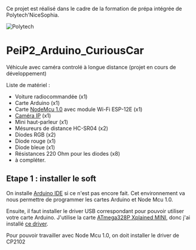 Ce projet est réalisé dans le cadre de la formation de prépa intégrée de Polytech'NiceSophia.

![Polytech](http://www.polytechnice.fr/jahia/jsp/jahia/templates/inc/img/polytech_nice-sophia.png)

# PeiP2_Arduino_CuriousCar
Véhicule avec caméra controlé à longue distance (projet en cours de développement)

Liste de matériel :

- Voiture radiocommandée (x1)
- Carte Arduino (x1)
- Carte [NodeMcu 1.0](http://www.hotmcu.com/nodemcu-lua-wifi-board-based-on-esp8266-cp2102-module-p-265.html) avec module Wi-Fi ESP-12E (x1)
- [Caméra IP](https://fr.aliexpress.com/item/Mini-Camera-480P-Wifi-DV-DVR-Wireless-IP-Cam-Brand-New-Mini-Video-Camcorder-Recorder-Infrared/32824095038.html?src=google&albslr=229618241&isdl=y&aff_short_key=UneMJZVf&source=%7Bifdyn:dyn%7D%7Bifpla:pla%7D%7Bifdbm:DBM&albch=DID%7D&src=google&albch=shopping&acnt=494-037-6276&isdl=y&albcp=653151748&albag=36672819047&slnk=&trgt=68416666751&plac=&crea=fr32824095038&netw=g&device=c&mtctp=&gclid=EAIaIQobChMI2YLS2vPR2AIVjJEbCh2CAwuiEAkYFCABEgKM1_D_BwE) (x1)
- Mini haut-parleur (x1)
- Mésureurs de distance HC-SR04 (x2)
- Diodes RGB (x2)
- Diode rouge (x1)
- Diode bleue (x1)
- Résistances 220 Ohm pour les diodes (x8)
- à compléter.

Etape 1 : installer le soft
-
On installe [Arduino IDE](https://www.arduino.cc/en/main/software) si ce n'est pas encore fait. Cet environnement va nous permettre de programmer les cartes Arduino et Node Mcu 1.0.

Ensuite, il faut installer le driver USB correspondant pour pouvoir utiliser votre carte Arduino. J'utilise la carte [ATmega328P Xplained MINI](https://www.microchip.com/developmenttools/productdetails.aspx?partno=atmega328p-xmini), donc j'ai installé [ce driver](users.polytech.unice.fr/~pmasson/Enseignement/driver-atmel-bundle-7.0.712.exe).

Pour pouvoir travailler avec Node Mcu 1.0, on doit installer le driver de CP2102
